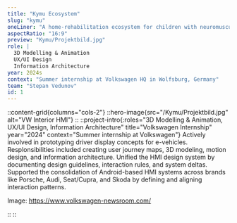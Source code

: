 ```yaml
---
title: "Kymu Ecosystem"
slug: "kymu"
oneLiner: "A home-rehabilitation ecosystem for children with neuromuscular conditions"
aspectRatio: "16:9"
preview: "Kymu/Projektbild.jpg"
role: |
  3D Modelling & Animation  
  UX/UI Design  
  Information Architecture
year: 2024s
context: "Summer internship at Volkswagen HQ in Wolfsburg, Germany"
team: "Stepan Vedunov"
id: 1
---
```


::content-grid{columns="cols-2"}
::hero-image{src="/Kymu/Projektbild.jpg" alt="VW Interior HMI"}
::
::project-intro{:roles="3D Modelling & Animation, UX/UI Design, Information Architecture" title="Volkswagen Internship" year="2024" context="Summer internship at Volkswagen"}
Actively involved in prototyping driver display concepts for e-vehicles. Resplonsibilities included creating user journey maps, 3D modeling, motion design, and information architecture. Unified the HMI design system by documenting design guidelines, interaction rules, and system deltas. Supported the consolidation of Android-based HMI systems across brands like Porsche, Audi, Seat/Cupra, and Skoda by defining and aligning interaction patterns.

Image: https://www.volkswagen-newsroom.com/

::
::
